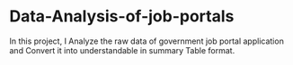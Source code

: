 # Data-Analysis-of-job-portals

In this project, I Analyze the raw data of government job portal application and Convert it into understandable in summary Table format.
